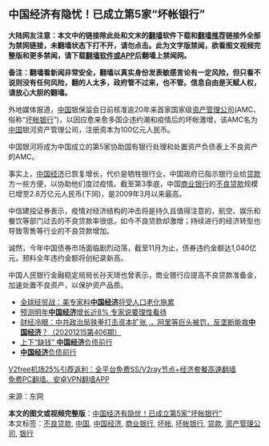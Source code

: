  <h2>中国经济有隐忧！已成立第5家“坏帐银行”</h2> <p class="notice"><b>大陆网友注意：本文中的链接除此处和文末的<a href="https://github.com/bannedbook/fanqiang" >翻墙</a>软件下载和<a href="https://github.com/killgcd/justmysocks/blob/master/README.md">翻墙推荐</a>链接外全部为禁网链接，未翻墙状态下打不开，请勿点击。此为文字版禁闻，欲看图文视频完整版和更多禁闻，请下载<a href="https://github.com/bannedbook/fanqiang">翻墙软件或APP</a>后翻墙上禁闻网。</p><p>备注：翻墙看新闻非常安全，翻墙以真实身份发表敏感言论有一定风险，但只看不说则没有任何风险，翻的人太多，政府管不过来，也不管。信息自由是天赋人权，请放心大胆的翻墙。</b></p>  <div class="entry"> <p id="conimg">外地媒体报道，<span class='wp_keywordlink_affiliate'><a href="https://www.bannedbook.org/" title="中国" target="_blank">中国</a></span>银保监会日前核准逾20年来首家国家级<a href="https://www.bannedbook.org/bnews/tag/%E8%B5%84%E4%BA%A7%E7%AE%A1%E7%90%86%E5%85%AC%E5%8F%B8/" class="st_tag internal_tag" rel="tag" title="标签 资产管理公司 下的日志">资产管理公司</a>(AMC、俗称“<a href="https://www.bannedbook.org/bnews/tag/%E5%9D%8F%E5%B8%90/" class="st_tag internal_tag" rel="tag" title="标签 坏帐 下的日志">坏帐</a><a href="https://www.bannedbook.org/bnews/tag/%e9%93%b6%e8%a1%8c/" class="st_tag internal_tag" rel="tag" title="标签 银行 下的日志">银行</a>”)，以因应愈来愈多国企违约潮和疫情后的坏帐激增，该AMC名为<a href="https://www.bannedbook.org/bnews/tag/%E4%B8%AD%E5%9B%BD/" class="st_tag internal_tag" rel="tag" title="标签 中国 下的日志">中国</a>银河资产管理公司，注册资本为100亿元人民币。</p> <p>中国银河将成为中国成立的第5家协助国有银行处理和处置资产负债表上不良资产的AMC。</p> <p>事实上，<a href="https://www.bannedbook.org/bnews/tag/%e4%b8%ad%e5%9b%bd%e7%bb%8f%e6%b5%8e/" class="st_tag internal_tag" rel="tag" title="标签 中国经济 下的日志">中国经济</a>已恢复增长，代价是牺牲银行业，中国政府已指示银行业给<a href="https://www.bannedbook.org/bnews/tag/%E8%B4%B7%E6%AC%BE/" class="st_tag internal_tag" rel="tag" title="标签 贷款 下的日志">贷款</a>方一些方便，以协助他们度过疫情。截至第3季底，中国<a href="https://www.bannedbook.org/bnews/tag/%E5%95%86%E4%B8%9A%E9%93%B6%E8%A1%8C/" class="st_tag internal_tag" rel="tag" title="标签 商业银行 下的日志">商业银行</a>的<a href="https://www.bannedbook.org/bnews/tag/%E4%B8%8D%E8%89%AF%E8%B4%B7%E6%AC%BE/" class="st_tag internal_tag" rel="tag" title="标签 不良贷款 下的日志">不良贷款</a>规模已增至2.8万亿元人民币(下同)，是2009年3月以来最高。</p> <p>中信建投证券表示，疫情对经济结构的冲击将是持久且值得注意的，航空、娱乐和餐饮等部门过去的不良贷款率很低，如今不良贷款却激增；持续进行的经济转型也导致零售等行业的不良贷款增加。</p>  <p>诚然，今年中国债券市场面临剧烈动荡，截至11月为止，债券违约金额达1,040亿元，预料全年违约金额将创纪录新高。</p> <p>中国人民银行金融稳定局局长孙天琦也曾表示，商业银行应提高不良贷款准备金，加速处置不良资产，以保护资产品质。</p> <ul class='op-related-articles' title='相关阅读'> <li><a href='https://www.bannedbook.org/bnews/topimagenews/20201221/1451854.html' target='_blank'>全球经贸战：美专家料<b>中国经济</b>将受人口老化拖累</a></li> <li><a href='https://www.bannedbook.org/bnews/ssgc/20201216/1448884.html' target='_blank'>预测明年<b>中国经济</b>增长近8% 专家说要理性看待</a></li> <li><a href='https://www.bannedbook.org/bnews/bannedvideo/20201216/1448468.html' target='_blank'>财经冷眼：中共政治局铁拳打击资本扩张 ,，阿里等巨头被罚，反垄断能救<b>中国经济</b>？（20201215第406期）</a></li> <li><a href='https://www.bannedbook.org/bnews/finance/20201203/1441112.html' target='_blank'>上下“缺钱” <b>中国经济</b>负债前行</a></li> <li><a href='https://www.bannedbook.org/bnews/finance/20201130/1439687.html' target='_blank'><b>中国经济</b>负债前行</a></li> </ul> <p class="texttj"> <a href="https://github.com/bannedbook/fanqiang/wiki/V2ray%E6%9C%BA%E5%9C%BA" target="_blank">V2free机场25%引荐返利：全平台免费SS/V2ray节点+经济套餐高速翻墙</a><br/> <a href="https://github.com/bannedbook/fanqiang/wiki/%E7%A6%81%E9%97%BB%E7%BD%91%E5%AE%89%E5%8D%93%E7%BF%BB%E5%A2%99%E6%96%B0%E9%97%BBAPP" target="_blank">免费PC翻墙、安卓VPN翻墙APP</a></p><p> 来源：东网 </p><a name='sharetosocial'></a>       <div><b>本文的图文或视频完整版</b>：<a href='https://www.bannedbook.org/bnews/cnnews/20201221/1451857.html'>中国经济有隐忧！已成立第5家“坏帐银行”</a></div>  </div><!--END ENTRY--> <div class="postfooter"> <div>本文标签：<a href="https://www.bannedbook.org/bnews/tag/%E4%B8%8D%E8%89%AF%E8%B4%B7%E6%AC%BE/" rel="tag">不良贷款</a>, <a href="https://www.bannedbook.org/bnews/tag/%E4%B8%AD%E5%9B%BD/" rel="tag">中国</a>, <a href="https://www.bannedbook.org/bnews/tag/%e4%b8%ad%e5%9b%bd%e7%bb%8f%e6%b5%8e/" rel="tag">中国经济</a>, <a href="https://www.bannedbook.org/bnews/tag/%E5%95%86%E4%B8%9A%E9%93%B6%E8%A1%8C/" rel="tag">商业银行</a>, <a href="https://www.bannedbook.org/bnews/tag/%E5%9D%8F%E5%B8%90/" rel="tag">坏帐</a>, <a href="https://www.bannedbook.org/bnews/tag/%E5%9D%8F%E5%B8%90%E9%93%B6%E8%A1%8C/" rel="tag">坏帐银行</a>, <a href="https://www.bannedbook.org/bnews/tag/%E8%B4%B7%E6%AC%BE/" rel="tag">贷款</a>, <a href="https://www.bannedbook.org/bnews/tag/%E8%B5%84%E4%BA%A7%E7%AE%A1%E7%90%86%E5%85%AC%E5%8F%B8/" rel="tag">资产管理公司</a>, <a href="https://www.bannedbook.org/bnews/tag/%e9%93%b6%e8%a1%8c/" rel="tag">银行</a></div>  </div><!--END POSTFOOTER--> 